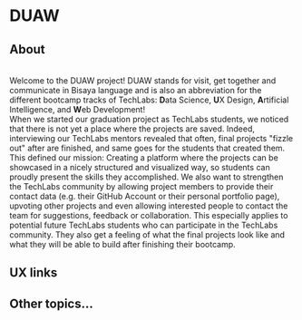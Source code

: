 # DUAW

## About
\
Welcome to the DUAW project! DUAW stands for visit, get together and communicate in Bisaya language and is also an abbreviation for the different bootcamp tracks of TechLabs: **D**ata Science, **U**X Design, **A**rtificial Intelligence, and **W**eb Development! \
When we started our graduation project as TechLabs students, we noticed that there is not yet a place where the projects are saved. Indeed, interviewing our TechLabs mentors revealed that often, final projects "fizzle out" after are finished, and same goes for the students that created them. This defined our mission: Creating a platform where the projects can be showcased in a nicely structured and visualized way, so students can proudly present the skills they accomplished. We also want to strengthen the TechLabs community by allowing project members to provide their contact data (e.g. their GitHub Account or their personal portfolio page), upvoting other projects and even allowing interested people to contact the team for suggestions, feedback or collaboration. This especially applies to potential future TechLabs students who can participate in the TechLabs community. They also get a feeling of what the final projects look like and what they will be able to build after finishing their bootcamp. 

## UX links

## Other topics...
